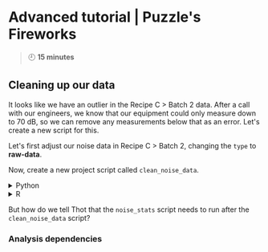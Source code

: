 # Advanced tutorial | Puzzle's Fireworks
> :clock9: **15 minutes**

## Cleaning up our data
It looks like we have an outlier in the Recipe C > Batch 2 data.
After a call with our engineers, we know that our equipment could only measure down to 70 dB, so we
can remove any measurements below that as an error.
Let's create a new script for this.

Let's first adjust our noise data in Recipe C > Batch 2, changing the `type` to **raw-data**.

Now, create a new project script called `clean_noise_data`.
<details>
    <summary>Python</summary>

    # import libraries
    import pandas as pd
    import thot

    # initialize thot database
    db = thot.Database(dev_root="/absolute/path/to/silent_fireworks/data/Recipe C/Batch 2")

    # get data
    noise_data = db.find_asset(type="raw-data")
    df = pd.read_csv(noise_data.file, index_col=0);

    # remove invalid data
    cdf = df[df > 70].dropna()

    # save cleaned data
    data_path = db.add_asset(
        "noise_data-cleaned.csv),
        name="Noise Data - Cleaned",
        type="noise_data"
    )

    cdf.to_csv(data_path)
</details>
<details>
    <summary>R</summary>

</details>

But how do we tell Thot that the `noise_stats` script needs to run after the `clean_noise_data` script?

### Analysis dependencies
